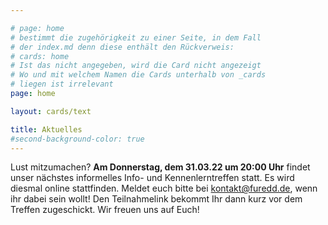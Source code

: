 ```yaml
---

# page: home
# bestimmt die zugehörigkeit zu einer Seite, in dem Fall
# der index.md denn diese enthält den Rückverweis:
# cards: home
# Ist das nicht angegeben, wird die Card nicht angezeigt
# Wo und mit welchem Namen die Cards unterhalb von _cards
# liegen ist irrelevant
page: home

layout: cards/text

title: Aktuelles
#second-background-color: true
---
```


Lust mitzumachen? **Am Donnerstag, dem 31.03.22 um 20:00 Uhr** findet unser nächstes informelles Info- und Kennenlerntreffen statt. Es wird diesmal online stattfinden. Meldet euch bitte bei kontakt@furedd.de, wenn ihr dabei sein wollt! Den Teilnahmelink bekommt Ihr dann kurz vor dem Treffen zugeschickt. Wir freuen uns auf Euch!
